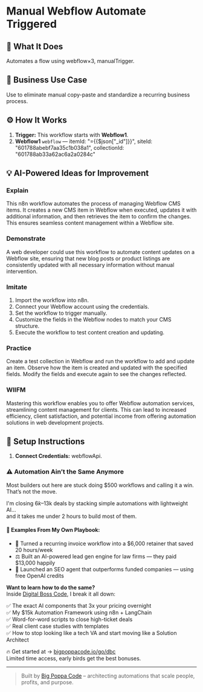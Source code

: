 # Manual Webflow Automate Triggered
  ## 🚀 What It Does
  Automates a flow using webflow×3, manualTrigger.
  
  ## 💼 Business Use Case
  Use to eliminate manual copy-paste and standardize a recurring business process.
  
  ## ⚙️ How It Works
  1. **Trigger:** This workflow starts with **Webflow1**.
  2. **Webflow1** `webflow` — itemId: "={{$json["_id"]}}", siteId: "601788abebf7aa35c1b038a1", collectionId: "601788ab33a62ac6a2a0284c"
  
  ## 💡 AI-Powered Ideas for Improvement
  ### Explain
This n8n workflow automates the process of managing Webflow CMS items. It creates a new CMS item in Webflow when executed, updates it with additional information, and then retrieves the item to confirm the changes. This ensures seamless content management within a Webflow site.

### Demonstrate
A web developer could use this workflow to automate content updates on a Webflow site, ensuring that new blog posts or product listings are consistently updated with all necessary information without manual intervention.

### Imitate
1. Import the workflow into n8n.
2. Connect your Webflow account using the credentials.
3. Set the workflow to trigger manually.
4. Customize the fields in the Webflow nodes to match your CMS structure.
5. Execute the workflow to test content creation and updating.

### Practice
Create a test collection in Webflow and run the workflow to add and update an item. Observe how the item is created and updated with the specified fields. Modify the fields and execute again to see the changes reflected.

### WIIFM
Mastering this workflow enables you to offer Webflow automation services, streamlining content management for clients. This can lead to increased efficiency, client satisfaction, and potential income from offering automation solutions in web development projects.
  
  ## 🔧 Setup Instructions
  1. **Connect Credentials:** webflowApi.
  
### ⚠️ Automation Ain’t the Same Anymore

Most builders out here are stuck doing $500 workflows and calling it a win.  
That’s not the move.  

I'm closing $6k–$13k deals by stacking simple automations with lightweight AI...  
and it takes me under 2 hours to build most of them.

#### 🧠 Examples From My Own Playbook:
- 🔁 Turned a recurring invoice workflow into a $6,000 retainer that saved 20 hours/week  
- ⚖️ Built an AI-powered lead gen engine for law firms — they paid $13,000 happily  
- 🚀 Launched an SEO agent that outperforms funded companies — using free OpenAI credits  

**Want to learn how to do the same?**  
Inside [Digital Boss Code](https://bigpoppacode.io/go/dbc), I break it all down:

✅ The exact AI components that 3x your pricing overnight  
✅ My $15k Automation Framework using n8n + LangChain  
✅ Word-for-word scripts to close high-ticket deals  
✅ Real client case studies with templates  
✅ How to stop looking like a tech VA and start moving like a Solution Architect  

🔥 Get started at → [bigpoppacode.io/go/dbc](https://bigpoppacode.io/go/dbc)  
Limited time access, early birds get the best bonuses.

---
> Built by [Big Poppa Code](https://bigpoppacode.io) – architecting automations that scale people, profits, and purpose.
  